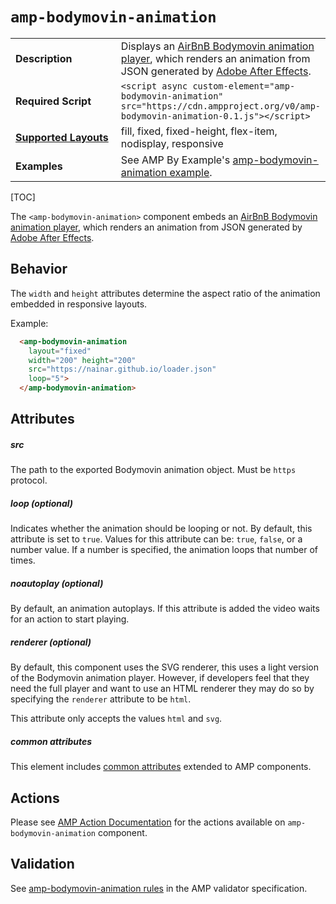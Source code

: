 <!---
Copyright 2018 The AMP HTML Authors. All Rights Reserved.

Licensed under the Apache License, Version 2.0 (the "License");
you may not use this file except in compliance with the License.
You may obtain a copy of the License at

      http://www.apache.org/licenses/LICENSE-2.0

Unless required by applicable law or agreed to in writing, software
distributed under the License is distributed on an "AS-IS" BASIS,
WITHOUT WARRANTIES OR CONDITIONS OF ANY KIND, either express or implied.
See the License for the specific language governing permissions and
limitations under the License.
-->

# <a name="amp-bodymovin-animation"></a> `amp-bodymovin-animation`

<table>
  <tr>
    <td width="40%"><strong>Description</strong></td>
    <td>Displays an <a href="http://airbnb.io/lottie/ ">AirBnB Bodymovin animation player</a>, which renders an animation from JSON generated by <a href="https://www.adobe.com/products/aftereffects.html">Adobe After Effects</a>.</td>
  </tr>
  <tr>
    <td width="40%"><strong>Required Script</strong></td>
    <td><code>&lt;script async custom-element="amp-bodymovin-animation" src="https://cdn.ampproject.org/v0/amp-bodymovin-animation-0.1.js">&lt;/script></code></td>
  </tr>
  <tr>
    <td class="col-fourty"><strong><a href="https://www.ampproject.org/docs/guides/responsive/control_layout.html">Supported Layouts</a></strong></td>
    <td>fill, fixed, fixed-height, flex-item, nodisplay, responsive</td>
  </tr>
  <tr>
    <td class="col-fourty"><strong>Examples</strong></td>
    <td>See AMP By Example's <a href="https://ampbyexample.com/components/amp-bodymovin-animation/">amp-bodymovin-animation example</a>.</td>
  </tr>
</table>

[TOC]

The `<amp-bodymovin-animation>` component embeds an <a href="http://airbnb.io/lottie/ ">AirBnB Bodymovin animation player</a>, which renders an animation from JSON generated by <a href="https://www.adobe.com/products/aftereffects.html">Adobe After Effects</a>.

## Behavior

The `width` and `height` attributes determine the aspect ratio of the animation embedded in responsive layouts.

Example:

```html
  <amp-bodymovin-animation
    layout="fixed"
    width="200" height="200"
    src="https://nainar.github.io/loader.json"
    loop="5">
  </amp-bodymovin-animation>
```

## Attributes

##### src

The path to the exported Bodymovin animation object. Must be `https` protocol.

##### loop (optional)

Indicates whether the animation should be looping or not.  By default, this attribute is set to `true`. Values for this attribute can be: `true`, `false`, or a number value. If a number is specified, the animation loops that number of times.

##### noautoplay (optional)

By default, an animation autoplays. If this attribute is added the video waits for an action to start playing.

##### renderer (optional)

By default, this component uses the SVG renderer, this uses a light version of the Bodymovin animation player. However, if developers feel that they need the full player and want to use an HTML renderer they may do so by specifying the `renderer` attribute to be `html`.

This attribute only accepts the values `html` and `svg`.

##### common attributes

This element includes [common attributes](https://www.ampproject.org/docs/reference/common_attributes) extended to AMP components.

## Actions

Please see [AMP Action Documentation](https://www.ampproject.org/docs/reference/amp-actions-and-events#amp-bodymovin-animation) for the actions available on `amp-bodymovin-animation` component.

## Validation

See [amp-bodymovin-animation rules](https://github.com/ampproject/amphtml/blob/master/extensions/amp-bodymovin-animation/validator-amp-bodymovin-animation.protoascii) in the AMP validator specification.
